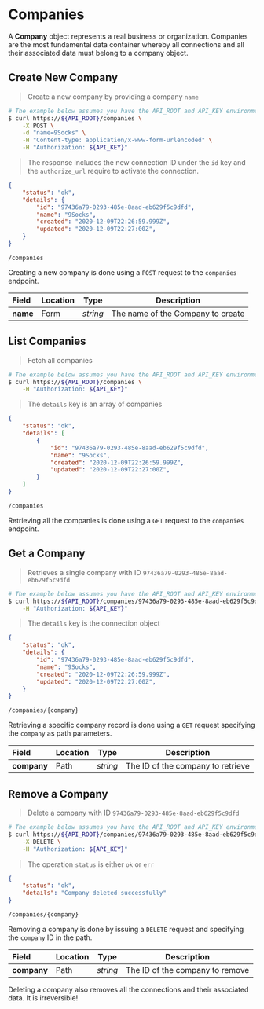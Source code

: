 # Companies

A **Company** object represents a real business or organization.  Companies are the most fundamental data container whereby all connections and all their associated data must belong to a company object.

## Create New Company

> Create a new company by providing a company `name`

```sh
# The example below assumes you have the API_ROOT and API_KEY environment variables set
$ curl https://${API_ROOT}/companies \
    -X POST \
    -d "name=9Socks" \
    -H "Content-type: application/x-www-form-urlencoded" \
    -H "Authorization: ${API_KEY}"
```

> The response includes the new connection ID under the `id` key and the `authorize_url` require to activate the connection.

```json
{
    "status": "ok",
    "details": {
        "id": "97436a79-0293-485e-8aad-eb629f5c9dfd",
        "name": "9Socks",
        "created": "2020-12-09T22:26:59.999Z",
        "updated": "2020-12-09T22:27:00Z",
    }
}
```

<span class="api api-post"></span> <code>/companies</code>

Creating a new company is done using a `POST` request to the `companies` endpoint.

| Field    | Location | Type     | Description                       |
| :------- | -------- | -------- | --------------------------------- |
| **name** | Form     | *string* | The name of the Company to create |

## List Companies

> Fetch all companies

```sh
# The example below assumes you have the API_ROOT and API_KEY environment variables set
$ curl https://${API_ROOT}/companies \
    -H "Authorization: ${API_KEY}"
```

> The `details` key is an array of companies

```json
{
    "status": "ok",
    "details": [
        {
            "id": "97436a79-0293-485e-8aad-eb629f5c9dfd",
            "name": "9Socks",
            "created": "2020-12-09T22:26:59.999Z",
            "updated": "2020-12-09T22:27:00Z",
        }
    ]
}
```

<span class="api api-get"></span> <code>/companies</code>

Retrieving all the companies is done using a `GET` request to the `companies` endpoint.

## Get a Company

> Retrieves a single company with ID `97436a79-0293-485e-8aad-eb629f5c9dfd`

```sh
# The example below assumes you have the API_ROOT and API_KEY environment variables set
$ curl https://${API_ROOT}/companies/97436a79-0293-485e-8aad-eb629f5c9dfd \
    -H "Authorization: ${API_KEY}"
```

> The `details` key is the connection object

```json
{
    "status": "ok",
    "details": {
        "id": "97436a79-0293-485e-8aad-eb629f5c9dfd",
        "name": "9Socks",
        "created": "2020-12-09T22:26:59.999Z",
        "updated": "2020-12-09T22:27:00Z",
    }
}
```

<span class="api api-get"></span> <code>/companies/{company}</code>

Retrieving a specific company record is done using a `GET` request specifying the `company` as path parameters.

| Field       | Location | Type     | Description                       |
| :---------- | -------- | -------- | --------------------------------- |
| **company** | Path     | *string* | The ID of the company to retrieve |

## Remove a Company

> Delete a company with ID `97436a79-0293-485e-8aad-eb629f5c9dfd`

```sh
# The example below assumes you have the API_ROOT and API_KEY environment variables set
$ curl https://${API_ROOT}/companies/97436a79-0293-485e-8aad-eb629f5c9dfd \
    -X DELETE \
    -H "Authorization: ${API_KEY}"
```

> The operation `status` is either `ok` or `err`

```json
{
    "status": "ok",
    "details": "Company deleted successfully"
}    
```

<span class="api api-delete"></span> <code>/companies/{company}</code>

Removing a company is done by issuing a `DELETE` request and specifying the `company` ID in the path.

| Field       | Location | Type     | Description                     |
| :---------- | -------- | -------- | ------------------------------- |
| **company** | Path     | *string* | The ID of the company to remove |

<aside class="warning">
Deleting a company also removes all the connections and their associated data. It is irreversible!
</aside>
